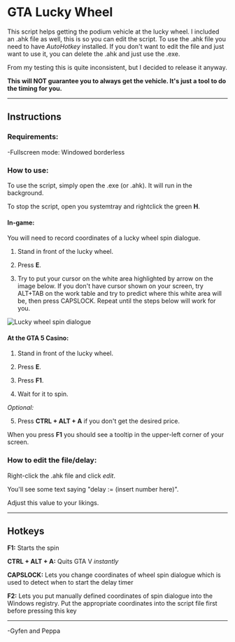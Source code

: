 # GTA Lucky Wheel

This script helps getting the podium vehicle at the lucky wheel.
I included an .ahk file as well, this is so you can edit the script.
To use the .ahk file you need to have *AutoHotkey* installed.
If you don't want to edit the file and just want to use it, you can delete the .ahk and just use the .exe.

From my testing this is quite inconsistent, but I decided to release it anyway.

**This will NOT guarantee you to always get the vehicle. It's just a tool to do the timing for you.**

***

## Instructions
### Requirements:

-Fullscreen mode: Windowed borderless

### How to use:

To use the script, simply open the .exe (or .ahk). It will run in the background.

To stop the script, open you systemtray and rightclick the green **H**.

#### In-game:

You will need to record coordinates of a lucky wheel spin dialogue.

1) Stand in front of the lucky wheel.

2) Press **E**.

3) Try to put your cursor on the white area highlighted by arrow on the image
   below. 
   If you don't have cursor shown on your screen, try ALT+TAB on the work table and
   try to predict where this white area will be, then press CAPSLOCK. Repeat
   until the steps below will work for you. 

![Lucky wheel spin dialogue](https://user-images.githubusercontent.com/63922776/100398641-a3eacd80-3060-11eb-9032-20fa566470df.png "Lucky wheel spin dialogue")


#### At the GTA 5 Casino:

1) Stand in front of the lucky wheel.

2) Press **E**.

3) Press **F1**.

4) Wait for it to spin.

*Optional:*

5) Press **CTRL + ALT + A** if you don't get the desired price.

When you press **F1** you should see a tooltip in the upper-left corner of your screen.

### How to edit the file/delay:

Right-click the .ahk file and click *edit*.

You'll see some text saying "delay := (insert number here)".

Adjust this value to your likings.

***

## Hotkeys

**F1:** Starts the spin

**CTRL + ALT + A:** Quits GTA V *instantly*

**CAPSLOCK:** Lets you change coordinates of wheel spin dialogue which is used to
detect when to start the delay timer

**F2:** Lets you put manually defined coordinates of spin dialogue into the
Windows registry. Put the appropriate coordinates into the script file first
before pressing this key

***
-Gyfen and Peppa
